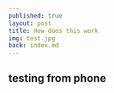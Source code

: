```yaml
---
published: true
layout: post
title: How does this work
img: test.jpg
back: index.md
---
```


## testing from phone